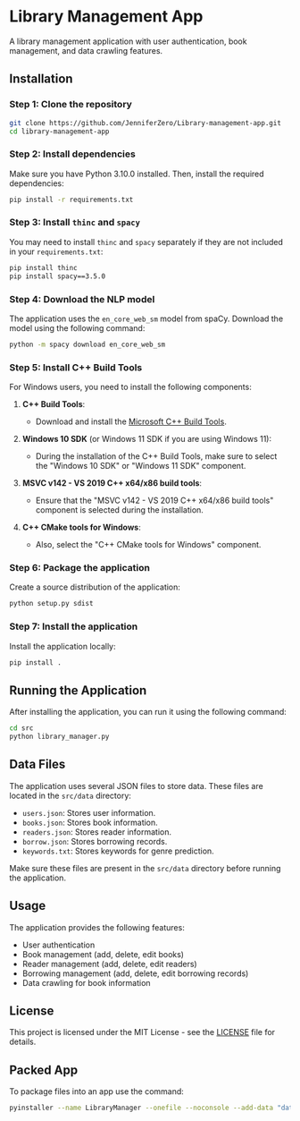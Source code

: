 # Library Management App

A library management application with user authentication, book management, and data crawling features.

## Installation

### Step 1: Clone the repository

```sh
git clone https://github.com/JenniferZero/Library-management-app.git
cd library-management-app
```

### Step 2: Install dependencies

Make sure you have Python 3.10.0 installed. Then, install the required dependencies:

```sh
pip install -r requirements.txt
```

### Step 3: Install `thinc` and `spacy`

You may need to install `thinc` and `spacy` separately if they are not included in your `requirements.txt`:

```sh
pip install thinc 
pip install spacy==3.5.0
```

### Step 4: Download the NLP model

The application uses the `en_core_web_sm` model from spaCy. Download the model using the following command:

```sh
python -m spacy download en_core_web_sm
```

### Step 5: Install C++ Build Tools

For Windows users, you need to install the following components:

1. **C++ Build Tools**:
    - Download and install the [Microsoft C++ Build Tools](https://visualstudio.microsoft.com/visual-cpp-build-tools/).

2. **Windows 10 SDK** (or Windows 11 SDK if you are using Windows 11):
    - During the installation of the C++ Build Tools, make sure to select the "Windows 10 SDK" or "Windows 11 SDK" component.

3. **MSVC v142 - VS 2019 C++ x64/x86 build tools**:
    - Ensure that the "MSVC v142 - VS 2019 C++ x64/x86 build tools" component is selected during the installation.

4. **C++ CMake tools for Windows**:
    - Also, select the "C++ CMake tools for Windows" component.

### Step 6: Package the application

Create a source distribution of the application:

```sh
python setup.py sdist
```

### Step 7: Install the application

Install the application locally:

```sh
pip install .
```

## Running the Application

After installing the application, you can run it using the following command:

```sh
cd src
python library_manager.py
```

## Data Files

The application uses several JSON files to store data. These files are located in the `src/data` directory:

- `users.json`: Stores user information.
- `books.json`: Stores book information.
- `readers.json`: Stores reader information.
- `borrow.json`: Stores borrowing records.
- `keywords.txt`: Stores keywords for genre prediction.

Make sure these files are present in the `src/data` directory before running the application.

## Usage

The application provides the following features:

- User authentication
- Book management (add, delete, edit books)
- Reader management (add, delete, edit readers)
- Borrowing management (add, delete, edit borrowing records)
- Data crawling for book information

## License

This project is licensed under the MIT License - see the [LICENSE](LICENSE) file for details.

## Packed App

To package files into an app use the command:

```sh
pyinstaller --name LibraryManager --onefile --noconsole --add-data "data;data" --add-data "en_core_web_sm-3.5.0;en_core_web_sm-3.5.0" library_manager.py

```